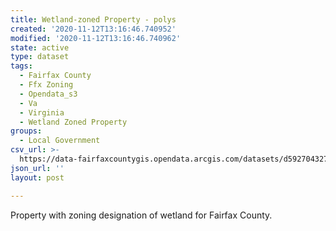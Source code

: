 ```yaml
---
title: Wetland-zoned Property - polys
created: '2020-11-12T13:16:46.740952'
modified: '2020-11-12T13:16:46.740962'
state: active
type: dataset
tags:
  - Fairfax County
  - Ffx Zoning
  - Opendata_s3
  - Va
  - Virginia
  - Wetland Zoned Property
groups:
  - Local Government
csv_url: >-
  https://data-fairfaxcountygis.opendata.arcgis.com/datasets/d5927043276b4504ae40bfead244fb22_3.csv?outSR=%7B%22latestWkid%22%3A2283%2C%22wkid%22%3A102746%7D
json_url: ''
layout: post

---
```

Property with zoning designation of wetland for Fairfax County.
